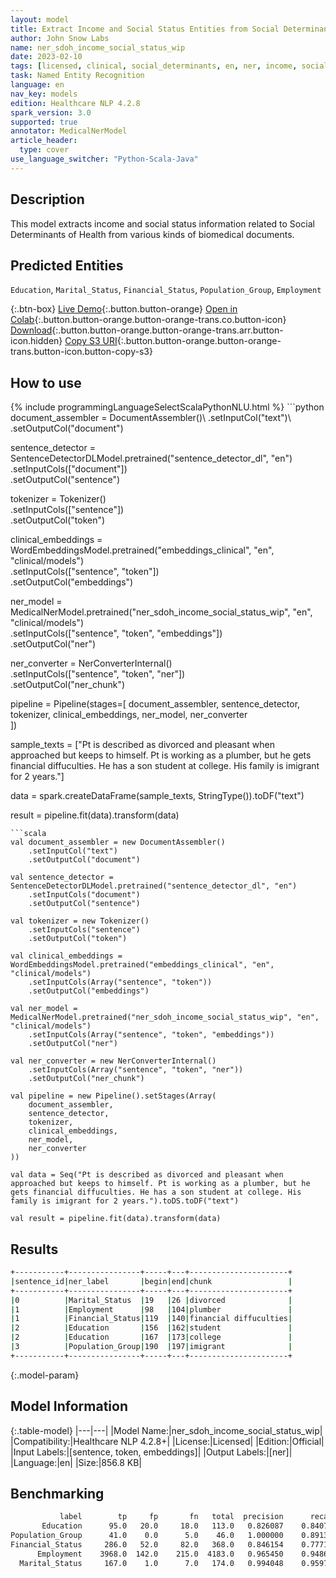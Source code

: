 ```yaml
---
layout: model
title: Extract Income and Social Status Entities from Social Determinants of Health Texts
author: John Snow Labs
name: ner_sdoh_income_social_status_wip
date: 2023-02-10
tags: [licensed, clinical, social_determinants, en, ner, income, social_status, sdoh, public_health]
task: Named Entity Recognition
language: en
nav_key: models
edition: Healthcare NLP 4.2.8
spark_version: 3.0
supported: true
annotator: MedicalNerModel
article_header:
  type: cover
use_language_switcher: "Python-Scala-Java"
---
```


## Description

This model extracts income and social status information related to Social Determinants of Health from various kinds of biomedical documents.

## Predicted Entities

`Education`, `Marital_Status`, `Financial_Status`, `Population_Group`, `Employment`

{:.btn-box}
[Live Demo](https://demo.johnsnowlabs.com/healthcare/SDOH/){:.button.button-orange}
[Open in Colab](https://colab.research.google.com/github/JohnSnowLabs/spark-nlp-workshop/blob/master/tutorials/streamlit_notebooks/healthcare/SOCIAL_DETERMINANT_NER.ipynb){:.button.button-orange.button-orange-trans.co.button-icon}
[Download](https://s3.amazonaws.com/auxdata.johnsnowlabs.com/clinical/models/ner_sdoh_income_social_status_wip_en_4.2.8_3.0_1675999206708.zip){:.button.button-orange.button-orange-trans.arr.button-icon.hidden}
[Copy S3 URI](s3://auxdata.johnsnowlabs.com/clinical/models/ner_sdoh_income_social_status_wip_en_4.2.8_3.0_1675999206708.zip){:.button.button-orange.button-orange-trans.button-icon.button-copy-s3}

## How to use



<div class="tabs-box" markdown="1">
{% include programmingLanguageSelectScalaPythonNLU.html %}
```python
document_assembler = DocumentAssembler()\
    .setInputCol("text")\
    .setOutputCol("document")

sentence_detector = SentenceDetectorDLModel.pretrained("sentence_detector_dl", "en")\
    .setInputCols(["document"])\
    .setOutputCol("sentence")

tokenizer = Tokenizer()\
    .setInputCols(["sentence"])\
    .setOutputCol("token")

clinical_embeddings = WordEmbeddingsModel.pretrained("embeddings_clinical", "en", "clinical/models")\
    .setInputCols(["sentence", "token"])\
    .setOutputCol("embeddings")

ner_model = MedicalNerModel.pretrained("ner_sdoh_income_social_status_wip", "en", "clinical/models")\
    .setInputCols(["sentence", "token", "embeddings"])\
    .setOutputCol("ner")

ner_converter = NerConverterInternal()\
    .setInputCols(["sentence", "token", "ner"])\
    .setOutputCol("ner_chunk")

pipeline = Pipeline(stages=[
    document_assembler, 
    sentence_detector,
    tokenizer,
    clinical_embeddings,
    ner_model,
    ner_converter   
    ])

sample_texts = ["Pt is described as divorced and pleasant when approached but keeps to himself. Pt is working as a plumber, but he gets financial diffuculties. He has a son student at college. His family is imigrant for 2 years."]

data = spark.createDataFrame(sample_texts, StringType()).toDF("text")

result = pipeline.fit(data).transform(data)
```
```scala
val document_assembler = new DocumentAssembler()
    .setInputCol("text")
    .setOutputCol("document")

val sentence_detector = SentenceDetectorDLModel.pretrained("sentence_detector_dl", "en")
    .setInputCols("document")
    .setOutputCol("sentence")

val tokenizer = new Tokenizer()
    .setInputCols("sentence")
    .setOutputCol("token")

val clinical_embeddings = WordEmbeddingsModel.pretrained("embeddings_clinical", "en", "clinical/models")
    .setInputCols(Array("sentence", "token"))
    .setOutputCol("embeddings")

val ner_model = MedicalNerModel.pretrained("ner_sdoh_income_social_status_wip", "en", "clinical/models")
    .setInputCols(Array("sentence", "token", "embeddings"))
    .setOutputCol("ner")

val ner_converter = new NerConverterInternal()
    .setInputCols(Array("sentence", "token", "ner"))
    .setOutputCol("ner_chunk")

val pipeline = new Pipeline().setStages(Array(
    document_assembler, 
    sentence_detector,
    tokenizer,
    clinical_embeddings,
    ner_model,
    ner_converter   
))

val data = Seq("Pt is described as divorced and pleasant when approached but keeps to himself. Pt is working as a plumber, but he gets financial diffuculties. He has a son student at college. His family is imigrant for 2 years.").toDS.toDF("text")

val result = pipeline.fit(data).transform(data)
```
</div>

## Results

```bash
+-----------+----------------+-----+---+----------------------+
|sentence_id|ner_label       |begin|end|chunk                 |
+-----------+----------------+-----+---+----------------------+
|0          |Marital_Status  |19   |26 |divorced              |
|1          |Employment      |98   |104|plumber               |
|1          |Financial_Status|119  |140|financial diffuculties|
|2          |Education       |156  |162|student               |
|2          |Education       |167  |173|college               |
|3          |Population_Group|190  |197|imigrant              |
+-----------+----------------+-----+---+----------------------+
```

{:.model-param}
## Model Information

{:.table-model}
|---|---|
|Model Name:|ner_sdoh_income_social_status_wip|
|Compatibility:|Healthcare NLP 4.2.8+|
|License:|Licensed|
|Edition:|Official|
|Input Labels:|[sentence, token, embeddings]|
|Output Labels:|[ner]|
|Language:|en|
|Size:|856.8 KB|

## Benchmarking

```bash
           label	    tp	   fp	    fn	 total	precision	   recall	       f1
       Education	  95.0	 20.0	  18.0	 113.0	 0.826087	 0.840708	 0.833333
Population_Group	  41.0	  0.0	   5.0	  46.0	 1.000000	 0.891304	 0.942529
Financial_Status	 286.0	 52.0	  82.0	 368.0	 0.846154	 0.777174	 0.810198
      Employment	3968.0	142.0	 215.0	4183.0	 0.965450	 0.948601	 0.956952
  Marital_Status	 167.0	  1.0	   7.0	 174.0	 0.994048	 0.959770	 0.976608
```